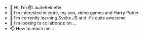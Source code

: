 - 👋 Hi, I’m @LaurieReinette
- 👀 I’m interested in code, my son, video games and Harry Potter
- 🌱 I’m currently learning Svelte JS and it's quite awesome
- 💞️ I’m looking to collaborate on ...
- 📫 How to reach me ...

<!---
LaurieReinette/LaurieReinette is a ✨ special ✨ repository because its `README.md` (this file) appears on your GitHub profile.
You can click the Preview link to take a look at your changes.
--->
